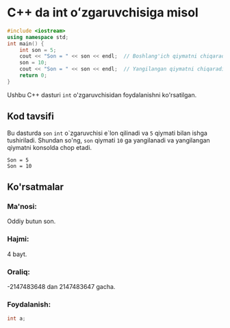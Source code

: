 # C++ da int oʻzgaruvchisiga misol
```cpp
#include <iostream>
using namespace std;
int main() {
    int son = 5;
    cout << "Son = " << son << endl;  // Boshlang'ich qiymatni chiqaradi
    son = 10;
    cout << "Son = " << son << endl;  // Yangilangan qiymatni chiqaradi
    return 0;
}
```
Ushbu C++ dasturi `int` o'zgaruvchisidan foydalanishni ko'rsatilgan.
## Kod tavsifi
Bu dasturda `son` `int` o\`zgaruvchisi e\`lon qilinadi va `5` qiymati bilan ishga tushiriladi.
Shundan so'ng, `son` qiymati `10` ga yangilanadi va yangilangan qiymatni konsolda chop etadi.
```console
Son = 5
Son = 10
```
## Ko'rsatmalar
### Ma'nosi:
Oddiy butun son.
### Hajmi:
4 bayt.
### Oraliq:
-2147483648 dan 2147483647 gacha.
### Foydalanish:
```cpp
int a;
```
